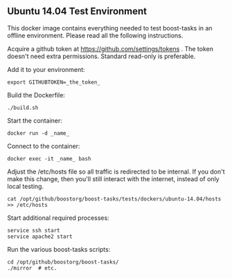 
## Ubuntu 14.04 Test Environment

This docker image contains everything needed to test boost-tasks in an offline environment. Please read all the following instructions.

Acquire a github token at https://github.com/settings/tokens . The token doesn't need extra permissions. Standard read-only is preferable.

Add it to your environment:
```
export GITHUBTOKEN=_the_token_
```

Build the Dockerfile:

```
./build.sh
```

Start the container: 
```
docker run -d _name_
```

Connect to the container:
```
docker exec -it _name_ bash
```

Adjust the /etc/hosts file so all traffic is redirected to be internal. If you don't make this change, then you'll still interact with the internet, instead of only local testing.
```
cat /opt/github/boostorg/boost-tasks/tests/dockers/ubuntu-14.04/hosts >> /etc/hosts
```

Start additional required processes:
```
service ssh start
service apache2 start
```

Run the various boost-tasks scripts:
```
cd /opt/github/boostorg/boost-tasks/
./mirror  # etc.
```

